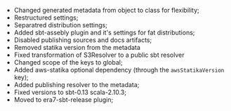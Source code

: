 * Changed generated metadata from object to class for flexibility;
* Restructured settings; 
* Separatred distribution settings; 
* Added sbt-assebly plugin and it's settings for fat distributions;
* Disabled publishing sources and docs artifacts;
* Removed statika version from the metadata
* Fixed transformation of S3Resolver to a public sbt resolver
* Changed scope of the keys to global; 
* Added aws-statika optional dependency (through the `awsStatikaVersion` key); 
* Added publishing resolver to the metadata;
* Fixed versions to sbt-0.13 scala-2.10.3;
* Moved to era7-sbt-release plugin;
